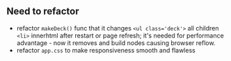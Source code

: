 ## Need to refactor
- refactor `makeDeck()` func that it changes `<ul class='deck'>` all children `<li>` innerhtml after restart or page refresh;
it's needed for performance advantage - now it removes and build nodes causing browser reflow.  
- refactor `app.css` to make responsiveness smooth and flawless